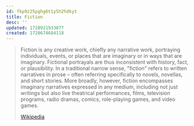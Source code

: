 ```yaml
---
id: fkp9z25pghg6t1y5h2hdkyt
title: Fiction
desc: ''
updated: 1728921933077
created: 1728674684118
---
```


> Fiction is any creative work, chiefly any narrative work, portraying individuals, events, or places that are imaginary or in ways that are imaginary. Fictional portrayals are thus inconsistent with history, fact, or plausibility. In a traditional narrow sense, "fiction" refers to written narratives in prose – often referring specifically to novels, novellas, and short stories. More broadly, however, fiction encompasses imaginary narratives expressed in any medium, including not just writings but also live theatrical performances, films, television programs, radio dramas, comics, role-playing games, and video games.
>
> [Wikipedia](https://en.wikipedia.org/wiki/Fiction)
